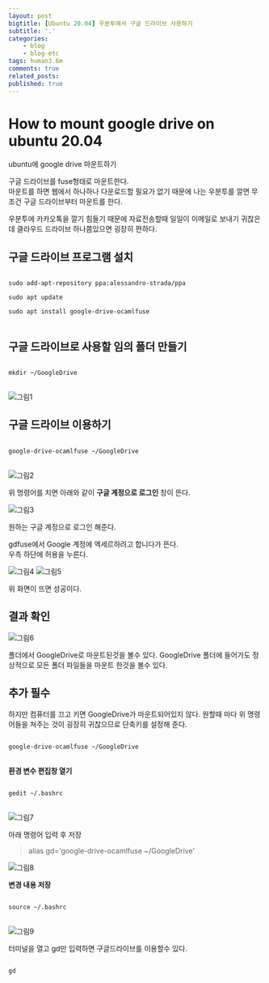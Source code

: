 ```yaml
---
layout: post
bigtitle: [Ubuntu 20.04] 우분투에서 구글 드라이브 사용하기
subtitle: '.'
categories:
    - blog
    - blog-etc
tags: human3.6m
comments: true
related_posts:
published: true
---
```


# How to mount google drive on ubuntu 20.04

ubuntu에 google drive 마운트하기

구글 드라이브를 fuse형태로 마운트한다.  
마운트를 하면 웹에서 하나하나 다운로드할 필요가 없기 때문에 나는 우분투를 깔면 무조건 구글 드라이브부터 마운트를 한다.  

우분투에 카카오톡을 깔기 힘들기 때문에 자료전송할때 일일이 이메일로 보내기 귀찮은데 클라우드 드라이브 하나쯤있으면 굉장히 편하다.

## 구글 드라이브 프로그램 설치

<pre>
<code>
sudo add-apt-repository ppa:alessandro-strada/ppa

sudo apt update

sudo apt install google-drive-ocamlfuse
</code>
</pre>

## 구글 드라이브로 사용할 임의 폴더 만들기

<pre>
<code>
mkdir ~/GoogleDrive
</code>
</pre>

![그림1](/assets/img/Blog/Etc/ubuntu_googledrive/1.png)

## 구글 드라이브 이용하기

<pre>
<code>
google-drive-ocamlfuse ~/GoogleDrive
</code>
</pre>

![그림2](/assets/img/Blog/Etc/ubuntu_googledrive/2.png)

위 명령어를 치면 아래와 같이 **구글 계정으로 로그인** 창이 뜬다.

![그림3](/assets/img/Blog/Etc/ubuntu_googledrive/3.jpg)

원하는 구글 계정으로 로그인 해준다.  

gdfuse에서 Google 계정에 엑세르하려고 합니다가 뜬다.  
우측 하단에 허용을 누른다.

![그림4](/assets/img/Blog/Etc/ubuntu_googledrive/4.jpg)
![그림5](/assets/img/Blog/Etc/ubuntu_googledrive/5.png)

위 화면이 뜨면 성공이다.

## 결과 확인

![그림6](/assets/img/Blog/Etc/ubuntu_googledrive/6.png)

폴더에서 GoogleDrive로 마운트된것을 볼수 있다.
GoogleDrive 폴더에 들어가도 정상적으로 모든 폴더 파일들을 마운트 한것을 볼수 있다.

## 추가 필수

하지만 컴퓨터를 끄고 키면 GoogleDrive가 마운트되어있지 않다. 원할때 마다 위 명령어들을 쳐주는 것이 굉장히 귀찮으므로 단축키를 설정해 준다.

<pre>
<code>
google-drive-ocamlfuse ~/GoogleDrive
</code>
</pre>


**환경 변수 편집창 열기**
<pre>
<code>
gedit ~/.bashrc
</code>
</pre>

![그림7](/assets/img/Blog/Etc/ubuntu_googledrive/7.png)

아래 명령어 입력 후 저장
> alias gd='google-drive-ocamlfuse ~/GoogleDrive'

![그림8](/assets/img/Blog/Etc/ubuntu_googledrive/8.png)

**변경 내용 저장**

<pre>
<code>
source ~/.bashrc
</code>
</pre>

![그림9](/assets/img/Blog/Etc/ubuntu_googledrive/9.png)

터미널을 열고 gd만 입력하면 구글드라이브를 이용할수 있다.

<pre>
<code>
gd
</code>
</pre>
